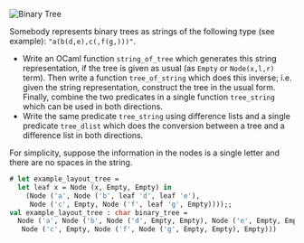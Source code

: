 
![Binary Tree](/media/problems/binary-tree.gif)

Somebody represents binary trees as strings of the following type (see
example): `"a(b(d,e),c(,f(g,)))"`.

* Write an OCaml function `string_of_tree` which generates this
 string representation,
 if the tree is given as usual (as `Empty` or `Node(x,l,r)` term).
 Then write a function `tree_of_string` which does this inverse;
 i.e. given the string
 representation, construct the tree in the usual form. Finally,
 combine the two predicates in a single function `tree_string` which
 can be used in both directions.
* Write the same predicate `tree_string` using difference lists and a
 single predicate `tree_dlist` which does the conversion between a
 tree and a difference list in both directions.

For simplicity, suppose the information in the nodes is a single letter
and there are no spaces in the string.

```ocaml
# let example_layout_tree =
  let leaf x = Node (x, Empty, Empty) in
    (Node ('a', Node ('b', leaf 'd', leaf 'e'),
     Node ('c', Empty, Node ('f', leaf 'g', Empty))));;
val example_layout_tree : char binary_tree =
  Node ('a', Node ('b', Node ('d', Empty, Empty), Node ('e', Empty, Empty)),
   Node ('c', Empty, Node ('f', Node ('g', Empty, Empty), Empty)))
```
